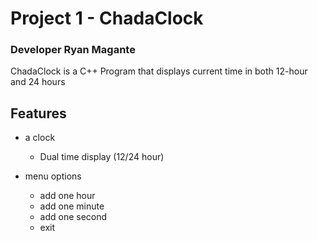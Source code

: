 # Project 1 - ChadaClock

### Developer Ryan Magante

ChadaClock is a C++ Program that displays current time in both 12-hour and 24 hours


## Features 

- a clock
    - Dual time display (12/24 hour)


- menu options
    - add one hour
    - add one minute
    - add one second
    - exit